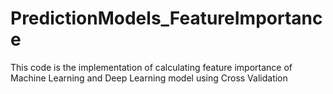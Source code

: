 # PredictionModels_FeatureImportance
This code is the implementation of calculating feature importance of Machine Learning and Deep Learning model using Cross Validation
